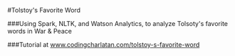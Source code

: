 #Tolstoy's Favorite Word

###Using Spark, NLTK, and Watson Analytics, to analyze Tolsoty's favorite words in War & Peace

###Tutorial at www.codingcharlatan.com/tolstoy-s-favorite-word
